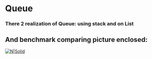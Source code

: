 # Queue
### There  2 realization of Queue: using stack and on List
## And benchmark comparing picture enclosed:


[![N|Solid]([Google_benchmark/Result.png])](Google_benchmark/Result.png)
